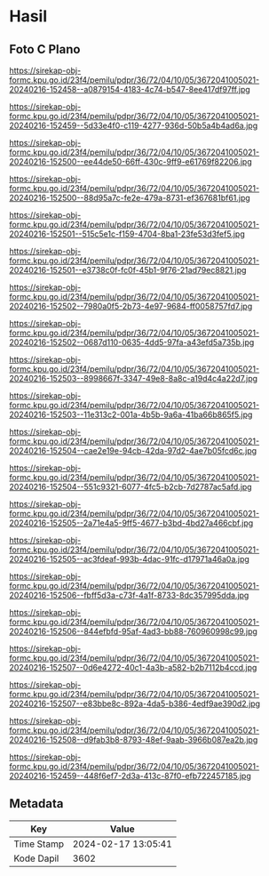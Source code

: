 # Hasil

## Foto C Plano

https://sirekap-obj-formc.kpu.go.id/23f4/pemilu/pdpr/36/72/04/10/05/3672041005021-20240216-152458--a0879154-4183-4c74-b547-8ee417df97ff.jpg

https://sirekap-obj-formc.kpu.go.id/23f4/pemilu/pdpr/36/72/04/10/05/3672041005021-20240216-152459--5d33e4f0-c119-4277-936d-50b5a4b4ad6a.jpg

https://sirekap-obj-formc.kpu.go.id/23f4/pemilu/pdpr/36/72/04/10/05/3672041005021-20240216-152500--ee44de50-66ff-430c-9ff9-e61769f82206.jpg

https://sirekap-obj-formc.kpu.go.id/23f4/pemilu/pdpr/36/72/04/10/05/3672041005021-20240216-152500--88d95a7c-fe2e-479a-8731-ef367681bf61.jpg

https://sirekap-obj-formc.kpu.go.id/23f4/pemilu/pdpr/36/72/04/10/05/3672041005021-20240216-152501--515c5e1c-f159-4704-8ba1-23fe53d3fef5.jpg

https://sirekap-obj-formc.kpu.go.id/23f4/pemilu/pdpr/36/72/04/10/05/3672041005021-20240216-152501--e3738c0f-fc0f-45b1-9f76-21ad79ec8821.jpg

https://sirekap-obj-formc.kpu.go.id/23f4/pemilu/pdpr/36/72/04/10/05/3672041005021-20240216-152502--7980a0f5-2b73-4e97-9684-ff0058757fd7.jpg

https://sirekap-obj-formc.kpu.go.id/23f4/pemilu/pdpr/36/72/04/10/05/3672041005021-20240216-152502--0687d110-0635-4dd5-97fa-a43efd5a735b.jpg

https://sirekap-obj-formc.kpu.go.id/23f4/pemilu/pdpr/36/72/04/10/05/3672041005021-20240216-152503--8998667f-3347-49e8-8a8c-a19d4c4a22d7.jpg

https://sirekap-obj-formc.kpu.go.id/23f4/pemilu/pdpr/36/72/04/10/05/3672041005021-20240216-152503--11e313c2-001a-4b5b-9a6a-41ba66b865f5.jpg

https://sirekap-obj-formc.kpu.go.id/23f4/pemilu/pdpr/36/72/04/10/05/3672041005021-20240216-152504--cae2e19e-94cb-42da-97d2-4ae7b05fcd6c.jpg

https://sirekap-obj-formc.kpu.go.id/23f4/pemilu/pdpr/36/72/04/10/05/3672041005021-20240216-152504--551c9321-6077-4fc5-b2cb-7d2787ac5afd.jpg

https://sirekap-obj-formc.kpu.go.id/23f4/pemilu/pdpr/36/72/04/10/05/3672041005021-20240216-152505--2a71e4a5-9ff5-4677-b3bd-4bd27a466cbf.jpg

https://sirekap-obj-formc.kpu.go.id/23f4/pemilu/pdpr/36/72/04/10/05/3672041005021-20240216-152505--ac3fdeaf-993b-4dac-91fc-d17971a46a0a.jpg

https://sirekap-obj-formc.kpu.go.id/23f4/pemilu/pdpr/36/72/04/10/05/3672041005021-20240216-152506--fbff5d3a-c73f-4a1f-8733-8dc357995dda.jpg

https://sirekap-obj-formc.kpu.go.id/23f4/pemilu/pdpr/36/72/04/10/05/3672041005021-20240216-152506--844efbfd-95af-4ad3-bb88-760960998c99.jpg

https://sirekap-obj-formc.kpu.go.id/23f4/pemilu/pdpr/36/72/04/10/05/3672041005021-20240216-152507--0d6e4272-40c1-4a3b-a582-b2b7112b4ccd.jpg

https://sirekap-obj-formc.kpu.go.id/23f4/pemilu/pdpr/36/72/04/10/05/3672041005021-20240216-152507--e83bbe8c-892a-4da5-b386-4edf9ae390d2.jpg

https://sirekap-obj-formc.kpu.go.id/23f4/pemilu/pdpr/36/72/04/10/05/3672041005021-20240216-152508--d9fab3b8-8793-48ef-9aab-3966b087ea2b.jpg

https://sirekap-obj-formc.kpu.go.id/23f4/pemilu/pdpr/36/72/04/10/05/3672041005021-20240216-152459--448f6ef7-2d3a-413c-87f0-efb722457185.jpg


## Metadata

| Key        | Value               |
| ---------- | ------------------- |
| Time Stamp | 2024-02-17 13:05:41 |
| Kode Dapil | 3602                |



